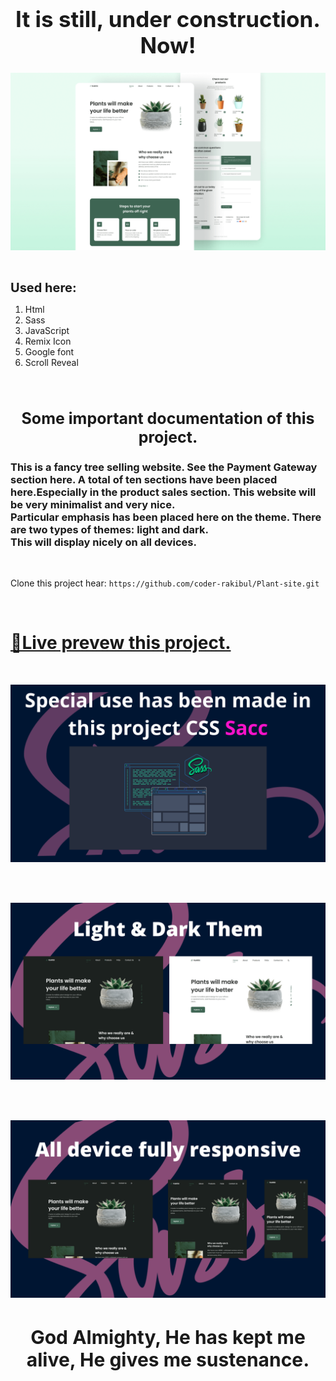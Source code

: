 <h1 style='font-size: 35px' align="center">It is still, under construction. Now!</h1>

<img src="Images/ShowOff/preview.png" alt="">
<br/>
<br/>

<h1 style='font-size: 20px' >Used here:</h1>

1. Html
2. Sass
3. JavaScript
4. Remix Icon
5. Google font
6. Scroll Reveal
<br/>
<!-- Important documentation -->
<h1 style='font-size: 25px' align="center">Some important documentation of this project.</h1>

<h3>This is a fancy tree selling website. See the Payment Gateway section here.
A total of ten sections have been placed here.Especially in the product sales section. This website will be very minimalist and very nice.<br/>
Particular emphasis has been placed here on the theme. There are two types of themes: light and dark.<br/>
This will display nicely on all devices.
</h3>
<br/>

<!-- Project clone link  -->
Clone this project hear: `https://github.com/coder-rakibul/Plant-site.git`

<br/>
<!-- Live prevew link -->

# [🔴Live prevew this project.](https://coder-rakibul.github.io/Plants-tree/)

<!-- Images -->
<br/>
<p align="center">
  <img src="Images/ShowOff/componant.png" alt="">
</p>
<br/><br/>
<p align="center">
  <img src="Images/ShowOff/them.png" alt="">
</p>
<br/><br/>
<p align="center">
  <img src="Images/ShowOff/device-respon.png" alt="">
</p>


<h1 style='font-size: 30px' align="center">God Almighty, He has kept me alive, He gives me sustenance.</h1>
